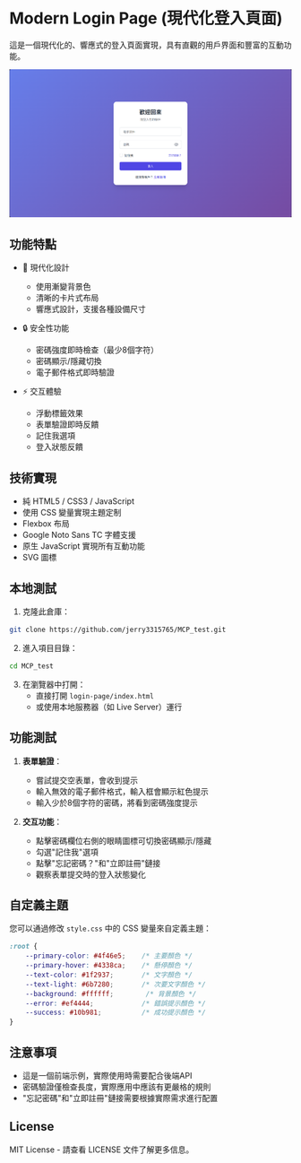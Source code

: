# Modern Login Page (現代化登入頁面)

這是一個現代化的、響應式的登入頁面實現，具有直觀的用戶界面和豐富的互動功能。

![登入頁面預覽](https://raw.githubusercontent.com/jerry3315765/MCP_test/master/preview.png)

## 功能特點

- 🎨 現代化設計
  - 使用漸變背景色
  - 清晰的卡片式布局
  - 響應式設計，支援各種設備尺寸

- 🔒 安全性功能
  - 密碼強度即時檢查（最少8個字符）
  - 密碼顯示/隱藏切換
  - 電子郵件格式即時驗證

- ⚡ 交互體驗
  - 浮動標籤效果
  - 表單驗證即時反饋
  - 記住我選項
  - 登入狀態反饋

## 技術實現

- 純 HTML5 / CSS3 / JavaScript
- 使用 CSS 變量實現主題定制
- Flexbox 布局
- Google Noto Sans TC 字體支援
- 原生 JavaScript 實現所有互動功能
- SVG 圖標

## 本地測試

1. 克隆此倉庫：
```bash
git clone https://github.com/jerry3315765/MCP_test.git
```

2. 進入項目目錄：
```bash
cd MCP_test
```

3. 在瀏覽器中打開：
   - 直接打開 `login-page/index.html`
   - 或使用本地服務器（如 Live Server）運行

## 功能測試

1. **表單驗證**：
   - 嘗試提交空表單，會收到提示
   - 輸入無效的電子郵件格式，輸入框會顯示紅色提示
   - 輸入少於8個字符的密碼，將看到密碼強度提示

2. **交互功能**：
   - 點擊密碼欄位右側的眼睛圖標可切換密碼顯示/隱藏
   - 勾選"記住我"選項
   - 點擊"忘記密碼？"和"立即註冊"鏈接
   - 觀察表單提交時的登入狀態變化

## 自定義主題

您可以通過修改 `style.css` 中的 CSS 變量來自定義主題：

```css
:root {
    --primary-color: #4f46e5;    /* 主要顏色 */
    --primary-hover: #4338ca;    /* 懸停顏色 */
    --text-color: #1f2937;       /* 文字顏色 */
    --text-light: #6b7280;       /* 次要文字顏色 */
    --background: #ffffff;        /* 背景顏色 */
    --error: #ef4444;            /* 錯誤提示顏色 */
    --success: #10b981;          /* 成功提示顏色 */
}
```

## 注意事項

- 這是一個前端示例，實際使用時需要配合後端API
- 密碼驗證僅檢查長度，實際應用中應該有更嚴格的規則
- "忘記密碼"和"立即註冊"鏈接需要根據實際需求進行配置

## License

MIT License - 請查看 LICENSE 文件了解更多信息。
